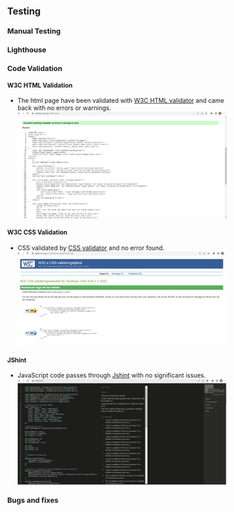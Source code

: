 ## Testing
### Manual Testing

### Lighthouse

### Code Validation
#### W3C HTML Validation
- The html page have been validated with [W3C HTML validator](https://validator.w3.org/) and came back with no errors or warnings.
![HTML validation](/docs/README-images/html-validator.png)

#### W3C CSS Validation
- CSS validated by [CSS validator](https://jigsaw.w3.org/css-validator/) and no error found.
![HTML validation](/docs/README-images/css-validator.png)


#### JShint
- JavaScript code passes through [Jshint](https://jshint.com/) with no significant issues.
![JShint](/docs/README-images/jshint.png)


### Bugs and fixes